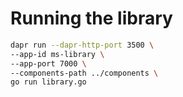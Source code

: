 # Running the library

```bash
dapr run --dapr-http-port 3500 \
--app-id ms-library \
--app-port 7000 \
--components-path ../components \
go run library.go
```

